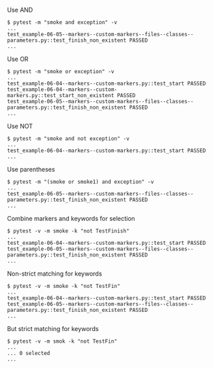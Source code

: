 Use AND
```unix
$ pytest -m "smoke and exception" -v
...
test_example-06-05--markers--custom-markers--files--classes--parameters.py::test_finish_non_existent PASSED
...
```

Use OR
```unix
$ pytest -m "smoke or exception" -v
...
test_example-06-04--markers--custom-markers.py::test_start PASSED
test_example-06-04--markers--custom-markers.py::test_start_non_existent PASSED
test_example-06-05--markers--custom-markers--files--classes--parameters.py::test_finish_non_existent PASSED
...
```

Use NOT
```unix
$ pytest -m "smoke and not exception" -v
...
test_example-06-04--markers--custom-markers.py::test_start PASSED
...
```

Use parentheses
```unix
$ pytest -m "(smoke or smoke1) and exception" -v
...
test_example-06-05--markers--custom-markers--files--classes--parameters.py::test_finish_non_existent PASSED
...
```

Combine markers and keywords for selection
```unix
$ pytest -v -m smoke -k "not TestFinish"
...
test_example-06-04--markers--custom-markers.py::test_start PASSED
test_example-06-05--markers--custom-markers--files--classes--parameters.py::test_finish_non_existent PASSED
...
```

Non-strict matching for keywords
```unix
$ pytest -v -m smoke -k "not TestFin"
...
test_example-06-04--markers--custom-markers.py::test_start PASSED
test_example-06-05--markers--custom-markers--files--classes--parameters.py::test_finish_non_existent PASSED
...
```

But strict matching for keywords
```unix
$ pytest -v -m smok -k "not TestFin"
...
... 0 selected
...
```